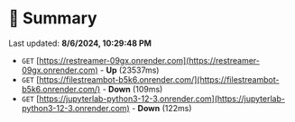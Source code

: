 # 📖 Summary
Last updated: **8/6/2024, 10:29:48 PM**

- `GET` [https://restreamer-09gx.onrender.com](https://restreamer-09gx.onrender.com) - **Up** (23537ms)
- `GET` [https://filestreambot-b5k6.onrender.com/](https://filestreambot-b5k6.onrender.com/) - **Down** (109ms)
- `GET` [https://jupyterlab-python3-12-3.onrender.com](https://jupyterlab-python3-12-3.onrender.com) - **Down** (122ms)
